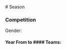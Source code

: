 <?xml version="1.0" encoding="UTF-8"?># Season 
### Competition 
Gender: 
#### Year  From  to #### Teams:

